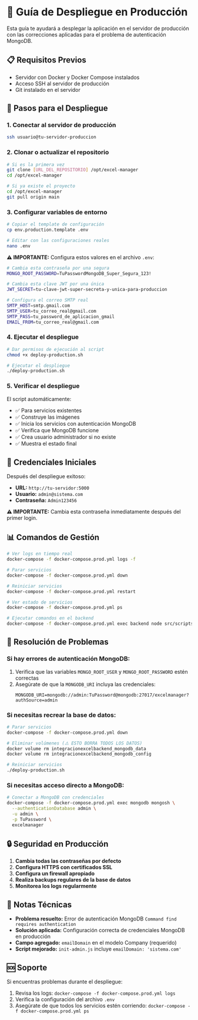 # 🚀 Guía de Despliegue en Producción

Esta guía te ayudará a desplegar la aplicación en el servidor de producción con las correcciones aplicadas para el problema de autenticación MongoDB.

## 📋 Requisitos Previos

- Servidor con Docker y Docker Compose instalados
- Acceso SSH al servidor de producción
- Git instalado en el servidor

## 🔧 Pasos para el Despliegue

### 1. Conectar al servidor de producción

```bash
ssh usuario@tu-servidor-produccion
```

### 2. Clonar o actualizar el repositorio

```bash
# Si es la primera vez
git clone [URL_DEL_REPOSITORIO] /opt/excel-manager
cd /opt/excel-manager

# Si ya existe el proyecto
cd /opt/excel-manager
git pull origin main
```

### 3. Configurar variables de entorno

```bash
# Copiar el template de configuración
cp env.production.template .env

# Editar con las configuraciones reales
nano .env
```

**⚠️ IMPORTANTE:** Configura estos valores en el archivo `.env`:

```bash
# Cambia esta contraseña por una segura
MONGO_ROOT_PASSWORD=TuPasswordMongoDB_Super_Segura_123!

# Cambia esta clave JWT por una única
JWT_SECRET=tu-clave-jwt-super-secreta-y-unica-para-produccion

# Configura el correo SMTP real
SMTP_HOST=smtp.gmail.com
SMTP_USER=tu_correo_real@gmail.com
SMTP_PASS=tu_password_de_aplicacion_gmail
EMAIL_FROM=tu_correo_real@gmail.com
```

### 4. Ejecutar el despliegue

```bash
# Dar permisos de ejecución al script
chmod +x deploy-production.sh

# Ejecutar el despliegue
./deploy-production.sh
```

### 5. Verificar el despliegue

El script automáticamente:
- ✅ Para servicios existentes
- ✅ Construye las imágenes
- ✅ Inicia los servicios con autenticación MongoDB
- ✅ Verifica que MongoDB funcione
- ✅ Crea usuario administrador si no existe
- ✅ Muestra el estado final

## 🔐 Credenciales Iniciales

Después del despliegue exitoso:

- **URL:** `http://tu-servidor:5000`
- **Usuario:** `admin@sistema.com`
- **Contraseña:** `Admin123456`

**⚠️ IMPORTANTE:** Cambia esta contraseña inmediatamente después del primer login.

## 📊 Comandos de Gestión

```bash
# Ver logs en tiempo real
docker-compose -f docker-compose.prod.yml logs -f

# Parar servicios
docker-compose -f docker-compose.prod.yml down

# Reiniciar servicios
docker-compose -f docker-compose.prod.yml restart

# Ver estado de servicios
docker-compose -f docker-compose.prod.yml ps

# Ejecutar comandos en el backend
docker-compose -f docker-compose.prod.yml exec backend node src/scripts/init-admin.js
```

## 🔧 Resolución de Problemas

### Si hay errores de autenticación MongoDB:

1. Verifica que las variables `MONGO_ROOT_USER` y `MONGO_ROOT_PASSWORD` estén correctas
2. Asegúrate de que la `MONGODB_URI` incluya las credenciales:
   ```
   MONGODB_URI=mongodb://admin:TuPassword@mongodb:27017/excelmanager?authSource=admin
   ```

### Si necesitas recrear la base de datos:

```bash
# Parar servicios
docker-compose -f docker-compose.prod.yml down

# Eliminar volúmenes (⚠️ ESTO BORRA TODOS LOS DATOS)
docker volume rm integracionexcelbackend_mongodb_data
docker volume rm integracionexcelbackend_mongodb_config

# Reiniciar servicios
./deploy-production.sh
```

### Si necesitas acceso directo a MongoDB:

```bash
# Conectar a MongoDB con credenciales
docker-compose -f docker-compose.prod.yml exec mongodb mongosh \
  --authenticationDatabase admin \
  -u admin \
  -p TuPassword \
  excelmanager
```

## 🔒 Seguridad en Producción

1. **Cambia todas las contraseñas por defecto**
2. **Configura HTTPS con certificados SSL**
3. **Configura un firewall apropiado**
4. **Realiza backups regulares de la base de datos**
5. **Monitorea los logs regularmente**

## 📝 Notas Técnicas

- **Problema resuelto:** Error de autenticación MongoDB `Command find requires authentication`
- **Solución aplicada:** Configuración correcta de credenciales MongoDB en producción
- **Campo agregado:** `emailDomain` en el modelo Company (requerido)
- **Script mejorado:** `init-admin.js` incluye `emailDomain: 'sistema.com'`

## 🆘 Soporte

Si encuentras problemas durante el despliegue:

1. Revisa los logs: `docker-compose -f docker-compose.prod.yml logs`
2. Verifica la configuración del archivo `.env`
3. Asegúrate de que todos los servicios estén corriendo: `docker-compose -f docker-compose.prod.yml ps` 